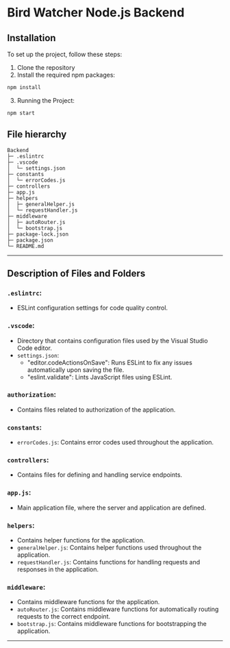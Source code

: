 # Bird Watcher Node.js Backend

## Installation

To set up the project, follow these steps:

1. Clone the repository
2. Install the required npm packages:

```bash
npm install
```

3. Running the Project:

```bash
npm start
```

## File hierarchy

```
Backend
├─ .eslintrc
├─ .vscode
│  └─ settings.json
├─ constants
│  └─ errorCodes.js
├─ controllers
├─ app.js
├─ helpers
│  ├─ generalHelper.js
│  └─ requestHandler.js
├─ middleware
│  ├─ autoRouter.js
│  └─ bootstrap.js
├─ package-lock.json
├─ package.json
└─ README.md
```

---

## Description of Files and Folders

### `.eslintrc`:

- ESLint configuration settings for code quality control.

### `.vscode`:

- Directory that contains configuration files used by the Visual Studio Code editor.
- `settings.json`:
  - "editor.codeActionsOnSave": Runs ESLint to fix any issues automatically upon saving the file.
  - "eslint.validate": Lints JavaScript files using ESLint.

### `authorization`:

- Contains files related to authorization of the application.

### `constants`:

- `errorCodes.js`: Contains error codes used throughout the application.

### `controllers`:

- Contains files for defining and handling service endpoints.

### `app.js`:

- Main application file, where the server and application are defined.

### `helpers`:

- Contains helper functions for the application.
- `generalHelper.js`: Contains helper functions used throughout the application.
- `requestHandler.js`: Contains functions for handling requests and responses in the application.

### `middleware`:

- Contains middleware functions for the application.
- `autoRouter.js`: Contains middleware functions for automatically routing requests to the correct endpoint.
- `bootstrap.js`: Contains middleware functions for bootstrapping the application.

---
